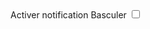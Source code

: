 <div class="flex h-screen items-center justify-center">
  <form action="/">
    <label class="relative flex items-center justify-between border p-2">
      Activer notification
      <span class="sr-only">Basculer</span>
      <input type="checkbox" class=" absolute left-0 top-0 w-full h-full peer appearance-none"/>
      <span class="bg-gray-300 w-11 h-7 rounded-full flex flex-shrink-0 items-center after:bg-white after:w-5 after:h-5 after:rounded-full p-1 peer-checked:bg-green-500 peer-checked:after:translate-x-4
      ease-in-out duration-300 after:duration-300 scale-75"></span>
    </label>
  </form>
</div>
